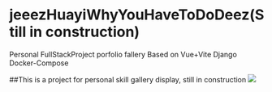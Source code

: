 # jeeezHuayiWhyYouHaveToDoDeez(Still in construction)
Personal FullStackProject porfolio fallery Based on Vue+Vite Django Docker-Compose

##This is a project for personal skill gallery display, still in construction
![](https://github.com/fightingBald/jeeezHuayiWhyYouHaveToDoDeez/blob/master/frontpreview.gif)
